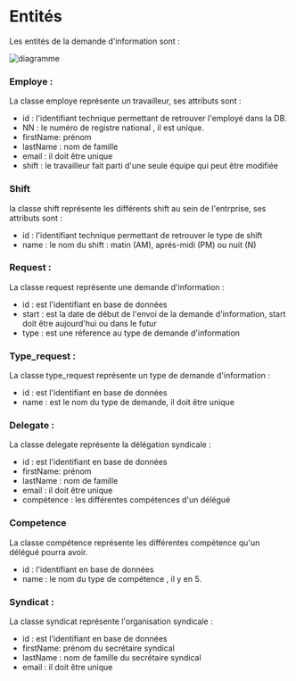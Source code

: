 # Entités #

Les entités de la demande d'information sont :


![diagramme](./images/entité.png)


### Employe : ###

La classe employe représente un travailleur, ses attributs sont :

- id :  l'identifiant technique permettant de retrouver l'employé dans la DB.
- NN : le numéro de registre national , il est unique.
- firstName: prénom
- lastName : nom de famille
- email : il doit être unique
- shift : le travailleur fait parti d'une seule équipe qui peut être modifiée

### Shift ###

la classe shift représente les différents shift au sein de l'entrprise, ses attributs sont : 

- id : l'identifiant technique permettant de retrouver le type de shift 
- name : le nom du shift : matin (AM), aprés-midi (PM) ou nuit (N)

### Request : ###

La classe request représente une demande d'information :

-  id : est l'identifiant en base de données
- start : est la date de début de l'envoi de la demande d'information, start doit être aujourd'hui ou dans le futur
- type : est une réference au type de demande d'information

### Type_request : ###

La classe type_request représente un type de demande d'information  : 
-  id : est l'identifiant en base de données
- name : est le nom du type de demande, il doit être unique

### Delegate : ###

La classe delegate représente la délégation syndicale : 

-  id : est l'identifiant en base de données
- firstName: prénom
- lastName : nom de famille
- email : il doit être unique
- compétence : les différentes compétences d'un délégué

### Competence ###

La classe compétence représente les différentes compétence qu'un délégué pourra avoir.

- id : l'identifiant en base de données 
- name : le nom du type de compétence , il y en 5.

### Syndicat : ###

La classe syndicat représente l'organisation syndicale :

- id : est l'identifiant en base de données
- firstName: prénom du secrétaire syndical
- lastName : nom de famille du secrétaire syndical
- email : il doit être unique
